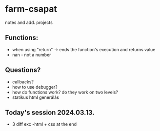 # farm-csapat
notes and add. projects

## Functions:
- when using "return" -> ends the function's execution and returns value
- nan - not a number

## Questions?
- callbacks? 
- how to use debugger?
- how do functions work? do they work on two levels?
- statikus html generálás

## Today's session 2024.03.13.
- 3 diff exc
-html + css at the end